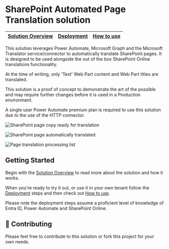 # SharePoint Automated Page Translation solution

| [Solution Overview](https://github.com/alexc-MSFT/spo-pagetranslation/wiki/Solution-Overview) | [Deployment](https://github.com/alexc-MSFT/spo-pagetranslation/wiki/Deployment) | [How to use](https://github.com/alexc-MSFT/spo-pagetranslation/wiki/How-to-use) |
| ---- | ---- | ---- |

This solution leverages Power Automate, Microsoft Graph and the Microsoft Translator service/connector to automatically translate SharePoint pages. It is designed to be used alongside the out of the box SharePoint Online translations functionality. 

At the time of writing, only 'Text' Web Part content and Web Part titles are translated.

This solution is a proof of concept to demonstrate the art of the possible and may require further changes before it is used in a Production environment. 

A single user Power Automate premium plan is required to use this solution due to the use of the HTTP connector. 

![SharePoint page copy ready for translation](https://github.com/alexc-MSFT/spo-pagetranslation/assets/12395485/18e51e19-2a00-4e3c-87c4-4a41e6595810)

![SharePoint page automatically translated](https://github.com/alexc-MSFT/spo-pagetranslation/assets/12395485/3ca2d276-c59d-4658-9060-6650e103c2d1)

![Page translation processing list](https://github.com/alexc-MSFT/spo-pagetranslation/assets/12395485/d639f878-8e15-4683-97cb-bba6d5e0ad2b)

## Getting Started

Begin with the [Solution Overview](https://github.com/alexc-MSFT/spo-pagetranslation/wiki/Solution-Overview) to read more about the solution and how it works.

When you're ready to try it out, or use it in your own tenant follow the [Deployment](https://github.com/alexc-MSFT/spo-pagetranslation/wiki/Deployment) steps and then check out [How to use](https://github.com/alexc-MSFT/spo-pagetranslation/wiki/How-to-use). 

Please note the deployment steps assume a proficient level of knowledge of Entra ID, Power Automate and SharePoint Online.

## 💖 Contributing

Please feel free to contribute to this solution or fork this project for your own needs.


